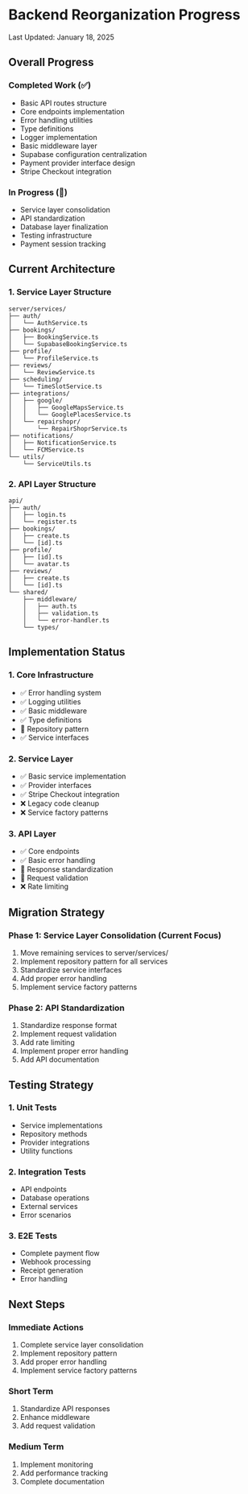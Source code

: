 # Backend Reorganization Progress
Last Updated: January 18, 2025

## Overall Progress

### Completed Work (✅)
- Basic API routes structure
- Core endpoints implementation
- Error handling utilities
- Type definitions
- Logger implementation
- Basic middleware layer
- Supabase configuration centralization
- Payment provider interface design
- Stripe Checkout integration

### In Progress (🚧)
- Service layer consolidation
- API standardization
- Database layer finalization
- Testing infrastructure
- Payment session tracking

## Current Architecture

### 1. Service Layer Structure
```
server/services/
├── auth/
│   └── AuthService.ts
├── bookings/
│   ├── BookingService.ts
│   └── SupabaseBookingService.ts
├── profile/
│   └── ProfileService.ts
├── reviews/
│   └── ReviewService.ts
├── scheduling/
│   └── TimeSlotService.ts
├── integrations/
│   ├── google/
│   │   ├── GoogleMapsService.ts
│   │   └── GooglePlacesService.ts
│   └── repairshopr/
│       └── RepairShoprService.ts
├── notifications/
│   ├── NotificationService.ts
│   └── FCMService.ts
└── utils/
    └── ServiceUtils.ts
```

### 2. API Layer Structure
```
api/
├── auth/
│   ├── login.ts
│   └── register.ts
├── bookings/
│   ├── create.ts
│   └── [id].ts
├── profile/
│   ├── [id].ts
│   └── avatar.ts
├── reviews/
│   ├── create.ts
│   └── [id].ts
└── shared/
    ├── middleware/
    │   ├── auth.ts
    │   ├── validation.ts
    │   └── error-handler.ts
    └── types/
```

## Implementation Status

### 1. Core Infrastructure
- ✅ Error handling system
- ✅ Logging utilities
- ✅ Basic middleware
- ✅ Type definitions
- 🚧 Repository pattern
- ✅ Service interfaces

### 2. Service Layer
- ✅ Basic service implementation
- ✅ Provider interfaces
- ✅ Stripe Checkout integration
- ❌ Legacy code cleanup
- ❌ Service factory patterns

### 3. API Layer
- ✅ Core endpoints
- ✅ Basic error handling
- 🚧 Response standardization
- 🚧 Request validation
- ❌ Rate limiting

## Migration Strategy

### Phase 1: Service Layer Consolidation (Current Focus)
1. Move remaining services to server/services/
2. Implement repository pattern for all services
3. Standardize service interfaces
4. Add proper error handling
5. Implement service factory patterns

### Phase 2: API Standardization
1. Standardize response format
2. Implement request validation
3. Add rate limiting
4. Implement proper error handling
5. Add API documentation

## Testing Strategy

### 1. Unit Tests
- Service implementations
- Repository methods
- Provider integrations
- Utility functions

### 2. Integration Tests
- API endpoints
- Database operations
- External services
- Error scenarios

### 3. E2E Tests
- Complete payment flow
- Webhook processing
- Receipt generation
- Error handling

## Next Steps

### Immediate Actions
1. Complete service layer consolidation
2. Implement repository pattern
3. Add proper error handling
4. Implement service factory patterns

### Short Term
1. Standardize API responses
2. Enhance middleware
3. Add request validation

### Medium Term
1. Implement monitoring
2. Add performance tracking
3. Complete documentation